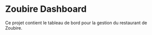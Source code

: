 # Zoubire Dashboard

Ce projet contient le tableau de bord pour la gestion du restaurant de Zoubire.